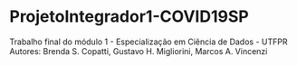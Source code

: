 # ProjetoIntegrador1-COVID19SP
Trabalho final do módulo 1 - Especialização em Ciência de Dados - UTFPR
Autores: Brenda S. Copatti, Gustavo H. Migliorini, Marcos A. Vincenzi
